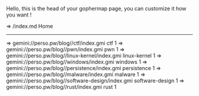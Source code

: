 Hello, this is the head of your gophermap page, you can
customize it how you want !

=> /index.md Home

------------------------------------------------------------------
=> gemini://perso.pw/blog//ctf/index.gmi ctf 1
=> gemini://perso.pw/blog//pwn/index.gmi pwn 1
=> gemini://perso.pw/blog//linux-kernel/index.gmi linux-kernel 1
=> gemini://perso.pw/blog//windows/index.gmi windows 1
=> gemini://perso.pw/blog//persistence/index.gmi persistence 1
=> gemini://perso.pw/blog//malware/index.gmi malware 1
=> gemini://perso.pw/blog//software-design/index.gmi software-design 1
=> gemini://perso.pw/blog//rust/index.gmi rust 1
